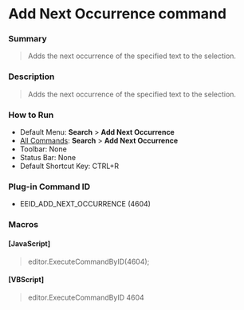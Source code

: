 # Add Next Occurrence command

### Summary

> Adds the next occurrence of the specified text to the selection.

### Description

> Adds the next occurrence of the specified text to the selection.

### How to Run

- Default Menu: **Search** \> **Add Next Occurrence**
- [All Commands](../tools/all_commands): **Search**
\> **Add Next Occurrence**
- Toolbar: None
- Status Bar: None
- Default Shortcut Key: CTRL+R

### Plug-in Command ID

- EEID\_ADD\_NEXT\_OCCURRENCE (4604)

### Macros

#### \[JavaScript\]

> editor.ExecuteCommandByID(4604);

#### \[VBScript\]

> editor.ExecuteCommandByID 4604